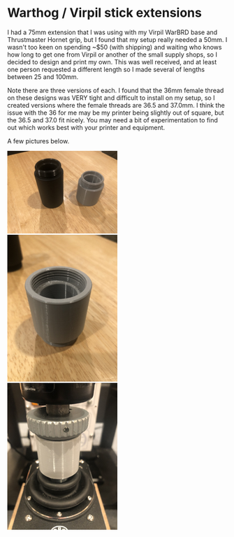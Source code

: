 # Warthog / Virpil stick extensions

I had a 75mm extension that I was using with my Virpil WarBRD base and Thrustmaster Hornet grip, but I found that
my setup really needed a 50mm.  I wasn't too keen on spending ~$50 (with shipping) and waiting who knows how long
to get one from Virpil or another of the small supply shops, so I decided to design and print my own.  This was
well received, and at least one person requested a different length so I made several of lengths between 25
and 100mm.

Note there are three versions of each.  I found that the 36mm female thread on these designs was VERY tight
and difficult to install on my setup, so I created versions where the female threads are 36.5 and 37.0mm.
I think the issue with the 36 for me may be my printer being slightly out of square, but the 36.5 and 37.0
fit nicely.  You may need a bit of experimentation to find out which works best with your printer and
equipment.

A few pictures below.

<img src="Pictures/IMG_7718.JPG" width=50%>

<img src="Pictures/IMG_7721.JPG" width=50%>

<img src="Pictures/IMG_7723.JPG" width=50%>
